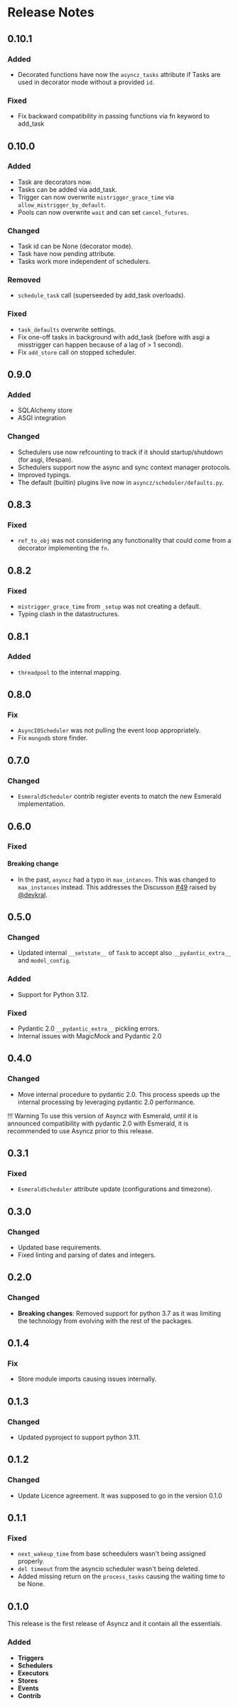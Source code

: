 # Release Notes

## 0.10.1

### Added

- Decorated functions have now the `asyncz_tasks` attribute if Tasks are used in decorator mode without a provided `id`.

### Fixed

- Fix backward compatibility in passing functions via fn keyword to add_task

## 0.10.0

### Added

- Task are decorators now.
- Tasks can be added via add_task.
- Trigger can now overwrite `mistrigger_grace_time` via `allow_mistrigger_by_default`.
- Pools can now overwrite `wait` and can set `cancel_futures`.

### Changed

- Task id can be None (decorator mode).
- Task have now pending attribute.
- Tasks work more independent of schedulers.

### Removed

- `schedule_task` call (superseeded by add_task overloads).

### Fixed

- `task_defaults` overwrite settings.
- Fix one-off tasks in background with add_task (before with asgi a misstrigger can happen because of a lag of > 1 second).
- Fix `add_store` call on stopped scheduler.

## 0.9.0

### Added

- SQLAlchemy store
- ASGI integration

### Changed

- Schedulers use now refcounting to track if it should startup/shutdown (for asgi, lifespan).
- Schedulers support now the async and sync context manager protocols.
- Improved typings.
- The default (builtin) plugins live now in `asyncz/scheduler/defaults.py`.

## 0.8.3

### Fixed

- `ref_to_obj` was not considering any functionality that could come from a decorator implementing the `fn`.

## 0.8.2

### Fixed

- `mistrigger_grace_time` from `_setup` was not creating a default.
- Typing clash in the datastructures.

## 0.8.1

### Added

- `threadpool` to the internal mapping.

## 0.8.0

### Fix

- `AsyncIOScheduler` was not pulling the event loop appropriately.
- Fix `mongodb` store finder.

## 0.7.0

### Changed

- `EsmeraldScheduler` contrib register events to match the new Esmerald implementation.

## 0.6.0

### Fixed

#### Breaking change

- In the past, `asyncz` had a typo in `max_intances`. This was changed to `max_instances` instead.
This addresses the Discusson [#49](https://github.com/dymmond/asyncz/discussions/49) raised by [@devkral](https://github.com/devkral).

## 0.5.0

### Changed

- Updated internal `__setstate__` of `Task` to accept also `__pydantic_extra__` and `model_config`.

### Added

- Support for Python 3.12.

### Fixed

- Pydantic 2.0 `__pydantic_extra__` pickling errors.
- Internal issues with MagicMock and Pydantic 2.0

## 0.4.0

### Changed

- Move internal procedure to pydantic 2.0. This process speeds up the internal processing
by leveraging pydantic 2.0 performance.

!!! Warning
    To use this version of Asyncz with Esmerald, until it is announced compatibility with pydantic 2.0 with Esmerald, it is recommended to use Asyncz prior to this release.

## 0.3.1

### Fixed

- `EsmeraldScheduler` attribute update (configurations and timezone).

## 0.3.0

### Changed

- Updated base requirements.
- Fixed linting and parsing of dates and integers.

## 0.2.0

### Changed

- **Breaking changes**: Removed support for python 3.7 as it was limiting the technology from evolving
with the rest of the packages.

## 0.1.4

### Fix

- Store module imports causing issues internally.

## 0.1.3

### Changed

- Updated pyproject to support python 3.11.

## 0.1.2

### Changed

- Update Licence agreement. It was supposed to go in the version 0.1.0

## 0.1.1

### Fixed

- `next_wakeup_time` from base scheedulers wasn't being assigned properly.
- `del timeout` from the asyncio scheduler wasn't being deleted.
- Added missing return on the `process_tasks` causing the waiting time to be None.

## 0.1.0

This release is the first release of Asyncz and it contain all the essentials.

### Added

* **Triggers**
* **Schedulers**
* **Executors**
* **Stores**
* **Events**
* **Contrib**
